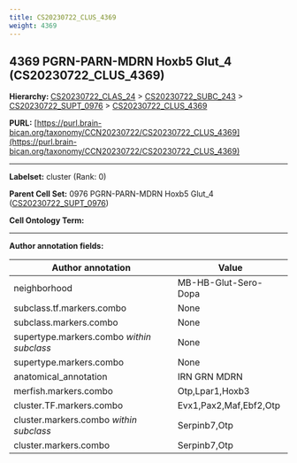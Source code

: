 ```yaml
---
title: CS20230722_CLUS_4369
weight: 4369
---
```

## 4369 PGRN-PARN-MDRN Hoxb5 Glut_4 (CS20230722_CLUS_4369)
<b>Hierarchy: </b>
[CS20230722_CLAS_24](../CS20230722_CLAS_24) >
[CS20230722_SUBC_243](../CS20230722_SUBC_243) >
[CS20230722_SUPT_0976](../CS20230722_SUPT_0976) >
[CS20230722_CLUS_4369](../CS20230722_CLUS_4369)

**PURL:** [https://purl.brain-bican.org/taxonomy/CCN20230722/CS20230722_CLUS_4369](https://purl.brain-bican.org/taxonomy/CCN20230722/CS20230722_CLUS_4369)

---


**Labelset:** cluster (Rank: 0)

**Parent Cell Set:** 0976 PGRN-PARN-MDRN Hoxb5 Glut_4 ([CS20230722_SUPT_0976](../CS20230722_SUPT_0976))



**Cell Ontology Term:** 

[MARKER GENES.]: #


---

[TRANSFERRED ANNOTATIONS.]: #


[AUTHOR ANNOTATION FIELDS.]: #


**Author annotation fields:**

| Author annotation | Value |
|-------------------|-------|
|neighborhood|MB-HB-Glut-Sero-Dopa|
|subclass.tf.markers.combo|None|
|subclass.markers.combo|None|
|supertype.markers.combo _within subclass_|None|
|supertype.markers.combo|None|
|anatomical_annotation|IRN GRN MDRN|
|merfish.markers.combo|Otp,Lpar1,Hoxb3|
|cluster.TF.markers.combo|Evx1,Pax2,Maf,Ebf2,Otp|
|cluster.markers.combo _within subclass_|Serpinb7,Otp|
|cluster.markers.combo|Serpinb7,Otp|
